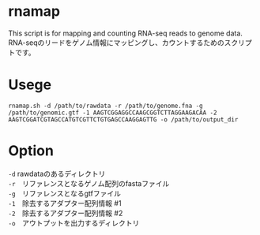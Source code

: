 # rnamap
This script is for mapping and counting RNA-seq reads to genome data.
RNA-seqのリードをゲノム情報にマッピングし、カウントするためのスクリプトです。

# Usege
```bash:
rnamap.sh -d /path/to/rawdata -r /path/to/genome.fna -g /path/to/genomic.gtf -1 AAGTCGGAGGCCAAGCGGTCTTAGGAAGACAA -2 AAGTCGGATCGTAGCCATGTCGTTCTGTGAGCCAAGGAGTTG -o /path/to/output_dir
```

# Option
`-d` rawdataのあるディレクトリ  
`-r`　リファレンスとなるゲノム配列のfastaファイル  
`-g`　リファレンスとなるgtfファイル  
`-1`　除去するアダプター配列情報 #1  
`-2`　除去するアダプター配列情報 #2  
`-o`　アウトプットを出力するディレクトリ
